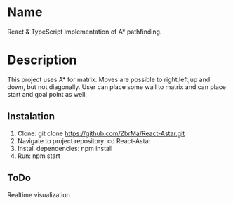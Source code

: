# Name 
React & TypeScript implementation of A* pathfinding. 

# Description 
This project uses A* for matrix. Moves are possible to right,left,up and down, but not diagonally. User can place some wall to matrix and can place start and goal point as well.

## Instalation
1. Clone:
   git clone https://github.com/ZbrMa/React-Astar.git
2. Navigate to project repository:
   cd React-Astar
3. Install dependencies:
   npm install
4. Run:
   npm start

## ToDo
Realtime visualization
